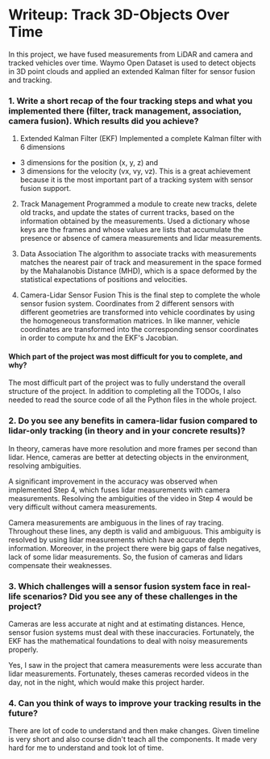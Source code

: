 # Writeup: Track 3D-Objects Over Time
In this project, we have fused measurements from LiDAR and camera and tracked vehicles over time. Waymo Open Dataset is used to detect objects in 3D point clouds and applied an extended Kalman filter for sensor fusion and tracking.

### 1. Write a short recap of the four tracking steps and what you implemented there (filter, track management, association, camera fusion). Which results did you achieve? 

1. Extended Kalman Filter (EKF)
Implemented a complete Kalman filter with 6 dimensions
- 3 dimensions for the position (x, y, z) and 
- 3 dimensions for the velocity (vx, vy, vz). 
This is a great achievement because it is the most important part of a tracking system with sensor fusion support.

2. Track Management
 Programmed a module to create new tracks, delete old tracks, and update the states of current tracks, based on the information obtained by the measurements. Used a dictionary whose keys are the frames and whose values are lists that accumulate the presence or absence of camera measurements and lidar measurements.

3. Data Association
The algorithm to associate tracks with measurements matches the nearest pair of track and measurement in the space formed by the Mahalanobis Distance (MHD), which is a space deformed by the statistical expectations of positions and velocities.

4. Camera-Lidar Sensor Fusion
This is the final step to complete the whole sensor fusion system. Coordinates from 2 different sensors with different geometries are transformed into vehicle coordinates by using the homogeneous transformation matrices. In like manner, vehicle coordinates are transformed into the corresponding sensor coordinates in order to compute hx and the EKF's Jacobian.

#### Which part of the project was most difficult for you to complete, and why?
The most difficult part of the project was to fully understand the overall structure of the project. In addition to completing all the TODOs, I also needed to read the source code of all the Python files in the whole project. 

### 2. Do you see any benefits in camera-lidar fusion compared to lidar-only tracking (in theory and in your concrete results)? 
In theory, cameras have more resolution and more frames per second than lidar. Hence, cameras are better at detecting objects in the environment, resolving ambiguities.

A significant improvement in the accuracy was observed when implemented Step 4, which fuses lidar measurements with camera measurements. Resolving the ambiguities of the video in Step 4 would be very difficult without camera measurements.

Camera measurements are ambiguous in the lines of ray tracing. Throughout these lines, any depth is valid and ambiguous. This ambiguity is resolved by using lidar measurements which have accurate depth information. Moreover, in the project there were big gaps of false negatives, lack of some lidar measurements. So, the fusion of cameras and lidars compensate their weaknesses.

### 3. Which challenges will a sensor fusion system face in real-life scenarios? Did you see any of these challenges in the project?
Cameras are less accurate at night and at estimating distances. Hence, sensor fusion systems must deal with these inaccuracies. Fortunately, the EKF has the mathematical foundations to deal with noisy measurements properly.

Yes, I saw in the project that camera measurements were less accurate than lidar measurements. Fortunately, theses cameras recorded videos in the day, not in the night, which would make this project harder.

### 4. Can you think of ways to improve your tracking results in the future?
There are lot of code to understand and then make changes. Given timeline is very short and also course didn't teach all the components. It made very hard for me to understand and took lot of time. 
